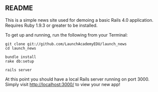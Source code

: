 ## README

This is a simple news site used for demoing a basic Rails 4.0 application. Requires Ruby 1.9.3 or greater to be installed.

To get up and running, run the following from your Terminal:

    git clone git://github.com/LaunchAcademyEDU/launch_news
    cd launch_news

    bundle install
    rake db:setup

    rails server

At this point you should have a local Rails server running on port 3000. Simply visit [http://localhost:3000/](http://localhost:3000/) to view your new app!
